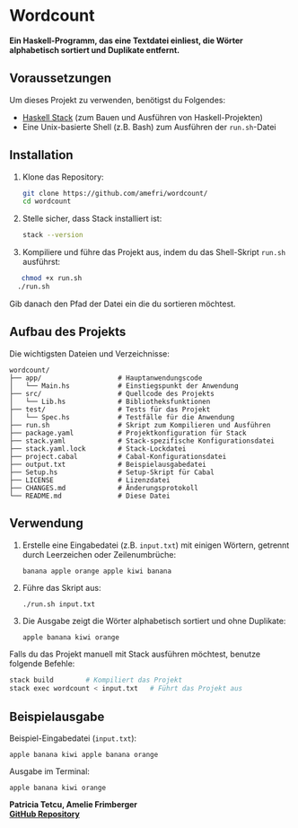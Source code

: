 # Wordcount

**Ein Haskell-Programm, das eine Textdatei einliest, die Wörter alphabetisch sortiert und Duplikate entfernt.**

## Voraussetzungen

Um dieses Projekt zu verwenden, benötigst du Folgendes:

- [Haskell Stack](https://docs.haskellstack.org/en/stable/README/) (zum Bauen und Ausführen von Haskell-Projekten)
- Eine Unix-basierte Shell (z.B. Bash) zum Ausführen der `run.sh`-Datei

## Installation

1. Klone das Repository:

   ```bash
   git clone https://github.com/amefri/wordcount/
   cd wordcount
   ```

2. Stelle sicher, dass Stack installiert ist:

   ```bash
   stack --version
   ```

3. Kompiliere und führe das Projekt aus, indem du das Shell-Skript `run.sh` ausführst:

```bash
   chmod +x run.sh
  ./run.sh
  ```
Gib danach den Pfad der Datei ein die du sortieren möchtest.
  

## Aufbau des Projekts

Die wichtigsten Dateien und Verzeichnisse:

```
wordcount/
├── app/                   # Hauptanwendungscode
│   └── Main.hs            # Einstiegspunkt der Anwendung
├── src/                   # Quellcode des Projekts
│   └── Lib.hs             # Bibliotheksfunktionen
├── test/                  # Tests für das Projekt
│   └── Spec.hs            # Testfälle für die Anwendung
├── run.sh                 # Skript zum Kompilieren und Ausführen
├── package.yaml           # Projektkonfiguration für Stack
├── stack.yaml             # Stack-spezifische Konfigurationsdatei
├── stack.yaml.lock        # Stack-Lockdatei
├── project.cabal          # Cabal-Konfigurationsdatei
├── output.txt             # Beispielausgabedatei
├── Setup.hs               # Setup-Skript für Cabal
├── LICENSE                # Lizenzdatei
├── CHANGES.md             # Änderungsprotokoll
└── README.md              # Diese Datei
```

## Verwendung

1. Erstelle eine Eingabedatei (z.B. `input.txt`) mit einigen Wörtern, getrennt durch Leerzeichen oder Zeilenumbrüche:

   ```
   banana apple orange apple kiwi banana
   ```

2. Führe das Skript aus:

   ```bash
   ./run.sh input.txt
   ```

3. Die Ausgabe zeigt die Wörter alphabetisch sortiert und ohne Duplikate:

   ```
   apple banana kiwi orange
   ```

Falls du das Projekt manuell mit Stack ausführen möchtest, benutze folgende Befehle:

```bash
stack build        # Kompiliert das Projekt
stack exec wordcount < input.txt   # Führt das Projekt aus
```

## Beispielausgabe

Beispiel-Eingabedatei (`input.txt`):

```
apple banana kiwi apple banana orange
```

Ausgabe im Terminal:

```
apple banana kiwi orange
```




**Patricia Tetcu, Amelie Frimberger**  
**[GitHub Repository](https://github.com/amefri/wordcount/)**
